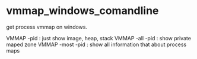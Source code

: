 # vmmap_windows_comandline
get process vmmap on windows.

  VMMAP -pid <pid>: just show image, heap, stack
  VMMAP -all -pid <pid>: show private maped zone
	VMMAP -most -pid <pid>: show all information that about process maps
